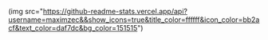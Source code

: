 (img src="https://github-readme-stats.vercel.app/api?username=maximzec&&show_icons=true&title_color=ffffff&icon_color=bb2acf&text_color=daf7dc&bg_color=151515")

